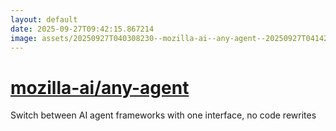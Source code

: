 ```yaml
---
layout: default
date: 2025-09-27T09:42:15.867214
image: assets/20250927T040308230--mozilla-ai--any-agent--20250927T041427145--cropped.png
---
```


# [mozilla-ai/any-agent](https://github.com/mozilla-ai/any-agent)

Switch between AI agent frameworks with one interface, no code rewrites
